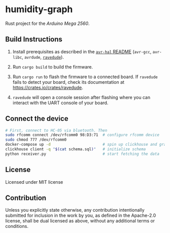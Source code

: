 humidity-graph
==============

Rust project for the _Arduino Mega 2560_.

## Build Instructions
1. Install prerequisites as described in the [`avr-hal` README] (`avr-gcc`, `avr-libc`, `avrdude`, [`ravedude`]).

2. Run `cargo build` to build the firmware.

3. Run `cargo run` to flash the firmware to a connected board.  If `ravedude`
   fails to detect your board, check its documentation at
   <https://crates.io/crates/ravedude>.

4. `ravedude` will open a console session after flashing where you can interact
   with the UART console of your board.

[`avr-hal` README]: https://github.com/Rahix/avr-hal#readme
[`ravedude`]: https://crates.io/crates/ravedude

## Connect the device

```bash
# First, connect to HC-05 via bluetooth. Then
sudo rfcomm connect /dev/rfcomm0 98:D3:71  # configure rfcomm device
sudo chmod 777 /dev/rfcomm0
docker-compose up -d                       # spin up clickhouse and grafana
clickhouse client -q "$(cat schema.sql)"   # initialize schema
python receiver.py                         # start fetching the data
```

## License
Licensed under MIT license

## Contribution
Unless you explicitly state otherwise, any contribution intentionally submitted
for inclusion in the work by you, as defined in the Apache-2.0 license, shall
be dual licensed as above, without any additional terms or conditions.
